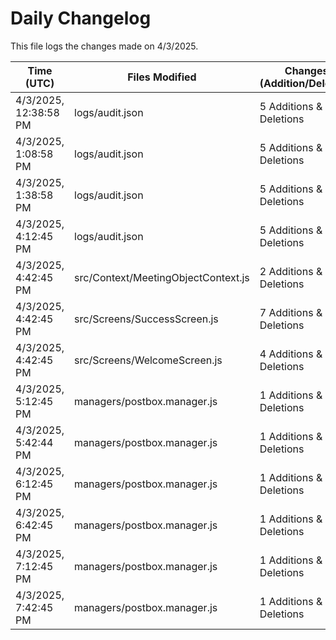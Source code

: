 # Daily Changelog

This file logs the changes made on 4/3/2025.

| Time (UTC)             | Files Modified                    | Changes (Addition/Deletion) |
|------------------------|-----------------------------------|-----------------------------|
| 4/3/2025, 12:38:58 PM | logs/audit.json | 5 Additions & 5 Deletions |
| 4/3/2025, 1:08:58 PM | logs/audit.json | 5 Additions & 5 Deletions|
| 4/3/2025, 1:38:58 PM | logs/audit.json | 5 Additions & 5 Deletions|
| 4/3/2025, 4:12:45 PM | logs/audit.json | 5 Additions & 5 Deletions|
| 4/3/2025, 4:42:45 PM | src/Context/MeetingObjectContext.js | 2 Additions & 1 Deletions|
| 4/3/2025, 4:42:45 PM | src/Screens/SuccessScreen.js | 7 Additions & 1 Deletions|
| 4/3/2025, 4:42:45 PM | src/Screens/WelcomeScreen.js | 4 Additions & 1 Deletions|
| 4/3/2025, 5:12:45 PM | managers/postbox.manager.js | 1 Additions & 1 Deletions|
| 4/3/2025, 5:42:44 PM | managers/postbox.manager.js | 1 Additions & 1 Deletions|
| 4/3/2025, 6:12:45 PM | managers/postbox.manager.js | 1 Additions & 1 Deletions|
| 4/3/2025, 6:42:45 PM | managers/postbox.manager.js | 1 Additions & 1 Deletions|
| 4/3/2025, 7:12:45 PM | managers/postbox.manager.js | 1 Additions & 1 Deletions|
| 4/3/2025, 7:42:45 PM | managers/postbox.manager.js | 1 Additions & 1 Deletions|
